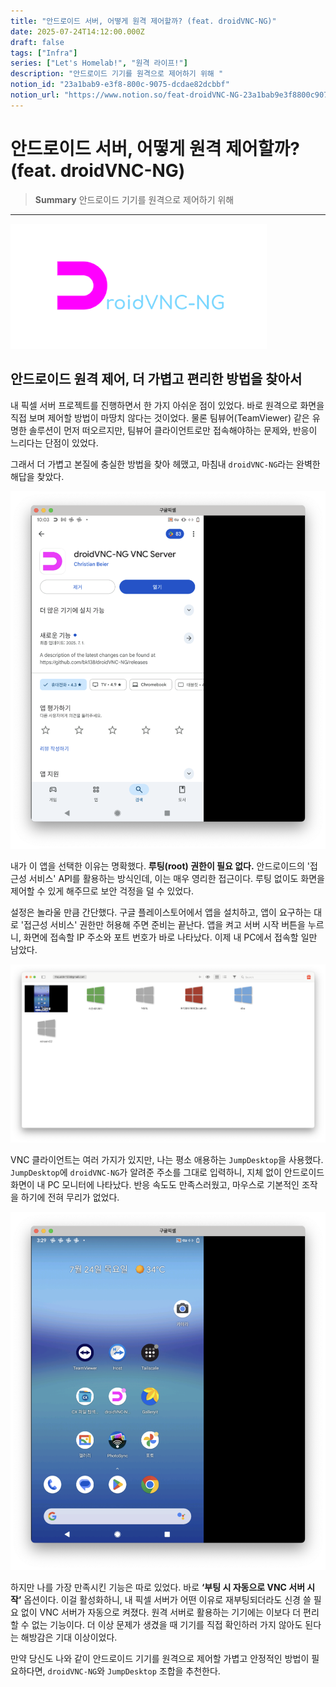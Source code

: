 ```yaml
---
title: "안드로이드 서버, 어떻게 원격 제어할까? (feat. droidVNC-NG)"
date: 2025-07-24T14:12:00.000Z
draft: false
tags: ["Infra"]
series: ["Let's Homelab!", "원격 라이프!"]
description: "안드로이드 기기를 원격으로 제어하기 위해 "
notion_id: "23a1bab9-e3f8-800c-9075-dcdae82dcbbf"
notion_url: "https://www.notion.so/feat-droidVNC-NG-23a1bab9e3f8800c9075dcdae82dcbbf"
---
```


# 안드로이드 서버, 어떻게 원격 제어할까? (feat. droidVNC-NG)

> **Summary**
> 안드로이드 기기를 원격으로 제어하기 위해 

---

![Image](image_6b2fb8f40209.png)

## 안드로이드 원격 제어, 더 가볍고 편리한 방법을 찾아서

내 픽셀 서버 프로젝트를 진행하면서 한 가지 아쉬운 점이 있었다. 바로 원격으로 화면을 직접 보며 제어할 방법이 마땅치 않다는 것이었다. 물론 팀뷰어(TeamViewer) 같은 유명한 솔루션이 먼저 떠오르지만, 팀뷰어 클라이언트로만 접속해야하는 문제와, 반응이 느리다는 단점이 있었다.

그래서 더 가볍고 본질에 충실한 방법을 찾아 헤맸고, 마침내 `droidVNC-NG`라는 완벽한 해답을 찾았다.

![Image](image_6a70ecdc7476.png)

내가 이 앱을 선택한 이유는 명확했다. **루팅(root) 권한이 필요 없다.** 안드로이드의 '접근성 서비스' API를 활용하는 방식인데, 이는 매우 영리한 접근이다. 루팅 없이도 화면을 제어할 수 있게 해주므로 보안 걱정을 덜 수 있었다.

설정은 놀라울 만큼 간단했다. 구글 플레이스토어에서 앱을 설치하고, 앱이 요구하는 대로 '접근성 서비스' 권한만 허용해 주면 준비는 끝난다. 앱을 켜고 서버 시작 버튼을 누르니, 화면에 접속할 IP 주소와 포트 번호가 바로 나타났다. 이제 내 PC에서 접속할 일만 남았다.

![Image](image_1cbb7da556b0.png)

VNC 클라이언트는 여러 가지가 있지만, 나는 평소 애용하는 `JumpDesktop`을 사용했다. `JumpDesktop`에 `droidVNC-NG`가 알려준 주소를 그대로 입력하니, 지체 없이 안드로이드 화면이 내 PC 모니터에 나타났다. 반응 속도도 만족스러웠고, 마우스로 기본적인 조작을 하기에 전혀 무리가 없었다.

![Image](image_b6934d8149ec.png)

하지만 나를 가장 만족시킨 기능은 따로 있었다. 바로 **‘부팅 시 자동으로 VNC 서버 시작’** 옵션이다. 이걸 활성화하니, 내 픽셀 서버가 어떤 이유로 재부팅되더라도 신경 쓸 필요 없이 VNC 서버가 자동으로 켜졌다. 원격 서버로 활용하는 기기에는 이보다 더 편리할 수 없는 기능이다. 더 이상 문제가 생겼을 때 기기를 직접 확인하러 가지 않아도 된다는 해방감은 기대 이상이었다.

만약 당신도 나와 같이 안드로이드 기기를 원격으로 제어할 가볍고 안정적인 방법이 필요하다면, `droidVNC-NG`와 `JumpDesktop` 조합을 추천한다.

